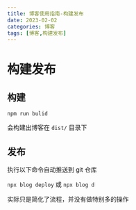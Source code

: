 ```yaml
---
title: 博客使用指南-构建发布
date: 2023-02-02
categories: 博客
tags: [博客,构建发布]
---
```


# 构建发布

## 构建

`npm run bulid`

会构建出博客在 `dist/` 目录下

## 发布

执行以下命令自动推送到 git 仓库

`npx blog deploy` 或 `npx blog d`

实际只是简化了流程，并没有做特别多的操作
